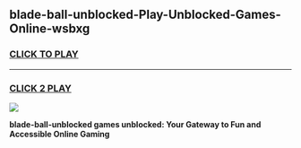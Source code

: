 
## blade-ball-unblocked-Play-Unblocked-Games-Online-wsbxg
<h3>
<a href="https://premium76.site?title=blade-ball-unblocked&ref=25A">CLICK TO PLAY</a></h3>
<hr>

<h3>
<a href="https://premium76.site?title=blade-ball-unblocked&ref=25A">CLICK 2 PLAY</a>
  
</h3>

<a href="https://premium76.site?title=blade-ball-unblocked&ref=25A"><img src="https://clearcache.store/games.png"></a>


**blade-ball-unblocked games unblocked: Your Gateway to Fun and Accessible Online Gaming**
